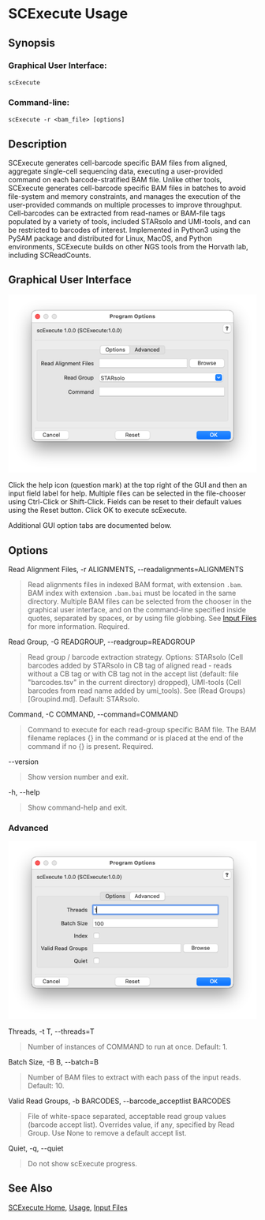 # SCExecute Usage

## Synopsis

### Graphical User Interface:

    scExecute

### Command-line:

    scExecute -r <bam_file> [options]

## Description

SCExecute generates cell-barcode specific BAM files from aligned, aggregate single-cell sequencing data, executing a user-provided command on each barcode-stratified BAM file. Unlike other tools, SCExecute generates cell-barcode specific BAM files in batches to avoid file-system and memory constraints, and manages the execution of the user-provided commands on multiple processes to improve throughput. Cell-barcodes can be extracted from read-names or BAM-file tags populated by a variety of tools, included STARsolo and UMI-tools, and can be restricted to barcodes of interest. Implemented in Python3 using the PySAM package and distributed for Linux, MacOS, and Python environments, SCExecute builds on other NGS tools from the Horvath lab, including SCReadCounts.

## Graphical User Interface

<img src="scexecute.png" alt="scExecute Options"/>

Click the help icon (question mark) at the top right of the GUI and
then an input field label for help. Multiple files can be selected in the
file-chooser using Ctrl-Click or Shift-Click. Fields can be reset to
their default values using the Reset button. Click OK to execute
scExecute.

Additional GUI option tabs are documented below.

## Options

Read Alignment Files, -r ALIGNMENTS, --readalignments=ALIGNMENTS

> Read alignments files in indexed BAM format, with extension
> `.bam`. BAM index with extension `.bam.bai` must be located in the
> same directory. Multiple BAM files can be selected from the chooser in the graphical user interface, and on the command-line specified inside quotes,
> separated by spaces, or by using file globbing. See [Input
> Files](InputFiles.md) for more information. Required.

Read Group, -G READGROUP, --readgroup=READGROUP

>  Read group / barcode extraction strategy. Options: STARsolo (Cell barcodes added by STARsolo in CB tag of aligned read - reads without a CB tag or with CB tag not in the accept list (default: file "barcodes.tsv" in the current directory) dropped), UMI-tools (Cell barcodes from read name added by umi_tools). See (Read Groups)[Groupind.md]. Default: STARsolo.

Command, -C COMMAND, --command=COMMAND

> Command to execute for each read-group specific BAM file. The BAM filename replaces {} in the command or is placed at the end of the command if no {} is present.  Required.

--version

>Show version number and exit. 

-h, --help

>Show command-help and exit.

### Advanced
<img src="advanced.png" alt="Advanced"/>

Threads, -t T, --threads=T

> Number of instances of COMMAND to run at once. Default: 1.

Batch Size, -B B, --batch=B

> Number of BAM files to extract with each pass of the input reads. Default: 10.

Valid Read Groups, -b BARCODES, --barcode_acceptlist BARCODES

> File of white-space separated, acceptable read group values (barcode accept list). Overrides value, if any, specified by Read Group. Use None to remove a default accept list.

Quiet, -q, --quiet

> Do not show scExecute progress.

## See Also

[SCExecute Home](..), [Usage](Usage.md), [Input Files](InputFiles.md)
